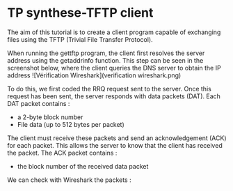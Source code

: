 # TP synthese-TFTP client

The aim of this tutorial is to create a client program capable of exchanging files using the
TFTP (Trivial File Transfer Protocol).

When running the gettftp program, the client first resolves the server address using the getaddrinfo function. This step can be seen in the screenshot below, where the client queries the DNS server to obtain the IP address
![Vérification Wireshark](verification wireshark.png)

To do this, we first coded the RRQ request sent to the server. 
Once this request has been sent, the server responds with data packets (DAT). 
Each DAT packet contains :
- a 2-byte block number
- File data (up to 512 bytes per packet)
  
The client must receive these packets and send an acknowledgement (ACK) for each packet. This allows the server to know that the client has received the packet.
The ACK packet contains :
- the block number of the received data packet

We can check with Wireshark the packets  : 



